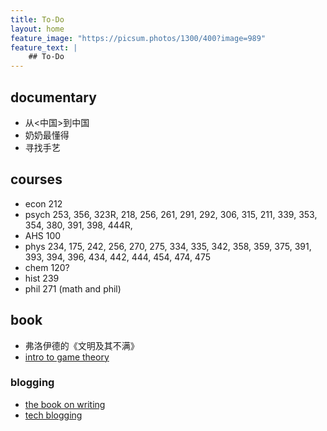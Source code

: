 ```yaml
---
title: To-Do
layout: home
feature_image: "https://picsum.photos/1300/400?image=989"
feature_text: |
    ## To-Do
---
```

## documentary
- 从<中国>到中国
- 奶奶最懂得
- 寻找手艺

## courses
- econ 212
- psych 253, 356, 323R, 218, 256, 261, 291, 292, 306, 315, 211, 339, 353, 354, 380, 391, 398, 444R,
- AHS 100
- phys 234, 175, 242, 256, 270, 275, 334, 335, 342, 358, 359, 375, 391, 393, 394, 396, 434, 442, 444, 454, 474, 475
- chem 120?
- hist 239
- phil 271 (math and phil)

## book

* 弗洛伊德的《文明及其不满》
* [intro to game theory](https://www.economics.utoronto.ca/osborne/igt/index.html)

### blogging

- [the book on writing](https://www.amazon.com/Book-Writing-Ultimate-Guide-Well/dp/0989236706/)
- [tech blogging](https://pragprog.com/book/actb/technical-blogging)
